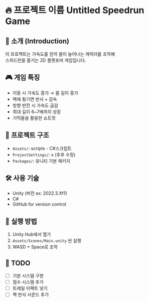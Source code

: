 # 🔥 프로젝트 이름 Untitled Speedrun Game

## 📘 소개 (Introduction)
이 프로젝트는 가속도를 얻어 몸이 늘어나는 캐릭터를 조작해  
스피드런을 즐기는 2D 플랫포머 게임입니다.

## 🎮 게임 특징
- 이동 시 가속도 증가 → 몸 길이 증가
- 벽에 튕기면 반사 + 감속
- 방향 반전 시 가속도 급감
- 최대 길이 6~7배까지 성장
- 기믹들을 활용한 쇼트컷

## 📂 프로젝트 구조
- `Assets/`: scripts - C#스크립트
- `ProjectSettings/`: x (추후 수정)
- `Packages/`: 유니티 기본 패키지

## 🛠️ 사용 기술
- Unity (버전 ex: 2022.3.Xf1)
- C#
- GitHub for version control

## 🚀 실행 방법
1. Unity Hub에서 열기
2. `Assets/Scenes/Main.unity` 씬 실행
3. WASD + Space로 조작

## 📝 TODO
- [ ] 기본 시스템 구현
- [ ] 점수 시스템 추가
- [ ] 트레일 이펙트 넣기
- [ ] 벽 반사 사운드 추가

